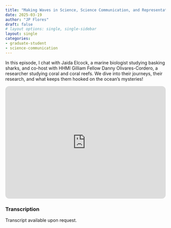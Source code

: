 ```yaml
---
title: "Making Waves in Science, Science Communication, and Representation: Jaida Elcock"
date: 2025-03-19
author: "JP Flores"
draft: false
# layout options: single, single-sidebar
layout: single
categories:
- graduate-student
- science-communication
---
```

In this episode, I chat with Jaida Elcock, a marine biologist studying basking sharks, and co-host with HHMI Gilliam Fellow Danny Olivares-Cordero, a researcher studying coral and coral reefs. We dive into their journeys, their research, and what keeps them hooked on the ocean’s mysteries!

<iframe style="border-radius:12px" src="https://open.spotify.com/embed/episode/0aAOAKrjLWeUEUOcO3aVHk?utm_source=generator&theme=0" width="100%" height="352" frameBorder="0" allowfullscreen="" allow="autoplay; clipboard-write; encrypted-media; fullscreen; picture-in-picture" loading="lazy"></iframe>

### Transcription

Transcript available upon request.